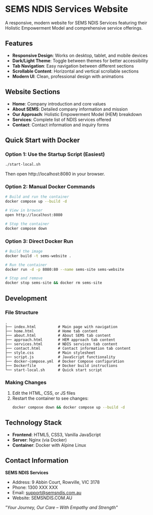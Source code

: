 # SEMS NDIS Services Website

A responsive, modern website for SEMS NDIS Services featuring their Holistic Empowerment Model and comprehensive service offerings.

## Features

- **Responsive Design**: Works on desktop, tablet, and mobile devices
- **Dark/Light Theme**: Toggle between themes for better accessibility
- **Tab Navigation**: Easy navigation between different sections
- **Scrollable Content**: Horizontal and vertical scrollable sections
- **Modern UI**: Clean, professional design with animations

## Website Sections

- **Home**: Company introduction and core values
- **About SEMS**: Detailed company information and mission
- **Our Approach**: Holistic Empowerment Model (HEM) breakdown
- **Services**: Complete list of NDIS services offered
- **Contact**: Contact information and inquiry forms

## Quick Start with Docker

### Option 1: Use the Startup Script (Easiest)

```bash
./start-local.sh
```

Then open http://localhost:8080 in your browser.

### Option 2: Manual Docker Commands

```bash
# Build and run the container
docker compose up --build -d

# View in browser
open http://localhost:8080

# Stop the container
docker compose down
```

### Option 3: Direct Docker Run

```bash
# Build the image
docker build -t sems-website .

# Run the container
docker run -d -p 8080:80 --name sems-site sems-website

# Stop and remove
docker stop sems-site && docker rm sems-site
```

## Development

### File Structure

```
.
├── index.html          # Main page with navigation
├── home.html           # Home tab content
├── about.html          # About SEMS tab content
├── approach.html       # HEM approach tab content
├── services.html       # NDIS services tab content
├── contact.html        # Contact information tab content
├── style.css           # Main stylesheet
├── script.js           # JavaScript functionality
├── docker-compose.yml  # Docker Compose configuration
├── Dockerfile          # Docker build instructions
└── start-local.sh      # Quick start script
```

### Making Changes

1. Edit the HTML, CSS, or JS files
2. Restart the container to see changes:
   ```bash
   docker compose down && docker compose up --build -d
   ```

## Technology Stack

- **Frontend**: HTML5, CSS3, Vanilla JavaScript
- **Server**: Nginx (via Docker)
- **Container**: Docker with Alpine Linux

## Contact Information

**SEMS NDIS Services**
- Address: 9 Abbin Court, Rowville, VIC 3178
- Phone: 1300 XXX XXX
- Email: support@semsndis.com.au
- Website: SEMSNDIS.COM.AU

*"Your Journey, Our Care – With Empathy and Strength"*
